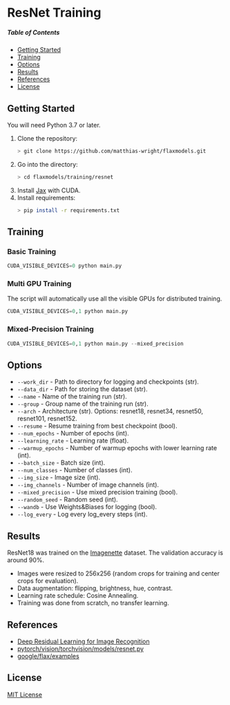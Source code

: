 # ResNet Training

##### Table of Contents
* [Getting Started](#getting_started)
* [Training](#training)
* [Options](#options)
* [Results](#results)
* [References](#references)
* [License](#license)


<a name="getting_started"></a>
## Getting Started
You will need Python 3.7 or later.
 
1. Clone the repository:
   ```sh
   > git clone https://github.com/matthias-wright/flaxmodels.git
   ```
2. Go into the directory:
   ```sh
   > cd flaxmodels/training/resnet
   ```
3. Install <a href="https://github.com/google/jax#installation">Jax</a> with CUDA.
4. Install requirements: 
   ```sh
   > pip install -r requirements.txt
   ```

<a name="training"></a>
## Training

### Basic Training
```python
CUDA_VISIBLE_DEVICES=0 python main.py
```

### Multi GPU Training
The script will automatically use all the visible GPUs for distributed training.
```python
CUDA_VISIBLE_DEVICES=0,1 python main.py
```

### Mixed-Precision Training
```python
CUDA_VISIBLE_DEVICES=0,1 python main.py --mixed_precision
```

<a name="options"></a>
## Options
* `--work_dir` - Path to directory for logging and checkpoints (str).
* `--data_dir` - Path for storing the dataset (str).
* `--name` - Name of the training run (str).
* `--group` - Group name of the training run (str).
* `--arch` - Architecture (str). Options: resnet18, resnet34, resnet50, resnet101, resnet152.
* `--resume` - Resume training from best checkpoint (bool).
* `--num_epochs` - Number of epochs (int).
* `--learning_rate` - Learning rate (float).
* `--warmup_epochs` - Number of warmup epochs with lower learning rate (int).
* `--batch_size` - Batch size (int).
* `--num_classes` - Number of classes (int).
* `--img_size` - Image size (int).
* `--img_channels` - Number of image channels (int).
* `--mixed_precision` - Use mixed precision training (bool).
* `--random_seed` - Random seed (int).
* `--wandb` - Use Weights&Biases for logging (bool).
* `--log_every` - Log every log_every steps (int).


<a name="results"></a>
## Results
ResNet18 was trained on the <a href="https://github.com/fastai/imagenette">Imagenette</a> dataset. The validation accuracy is around 90%.

* Images were resized to 256x256 (random crops for training and center crops for evaluation).
* Data augmentation: flipping, brightness, hue, contrast.
* Learning rate schedule: Cosine Annealing.
* Training was done from scratch, no transfer learning.


<a name="references"></a>
## References
* [Deep Residual Learning for Image Recognition](https://arxiv.org/abs/1512.03385)
* [pytorch/vision/torchvision/models/resnet.py](https://github.com/pytorch/vision/blob/main/torchvision/models/resnet.py)
* [google/flax/examples](https://github.com/google/flax/tree/main/examples)


<a name="license"></a>
## License
[MIT License](https://opensource.org/licenses/MIT)


